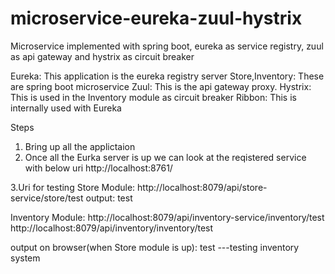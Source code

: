 # microservice-eureka-zuul-hystrix
Microservice implemented with spring boot, eureka as service registry, zuul as api gateway and hystrix as circuit breaker

Eureka: This application is the eureka registry server
Store,Inventory: These are spring boot microservice
Zuul: This is the api gateway proxy.
Hystrix: This is used in the Inventory module as circuit breaker
Ribbon: This is internally used with Eureka 

Steps
1. Bring up all the applictaion 
2. Once all the Eurka server is up we can look at the reqistered service with below uri
   http://localhost:8761/
   
3.Uri for testing
  Store Module:
  http://localhost:8079/api/store-service/store/test
  output: 
  test
  
  Inventory Module:
  http://localhost:8079/api/inventory-service/inventory/test
  http://localhost:8079/api/inventory/inventory/test
  
  output on browser(when Store module is up): 
  test ---testing inventory system 
  


